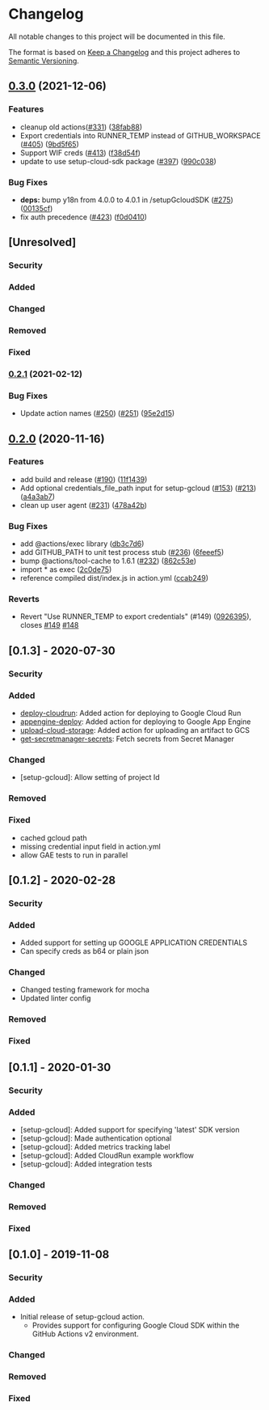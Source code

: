 <!--
 Copyright 2019 Google LLC

 Licensed under the Apache License, Version 2.0 (the "License"); you may not use this file except in
 compliance with the License. You may obtain a copy of the License at

        https://www.apache.org/licenses/LICENSE-2.0

 Unless required by applicable law or agreed to in writing, software distributed under the License
 is distributed on an "AS IS" BASIS, WITHOUT WARRANTIES OR CONDITIONS OF ANY KIND, either express or
 implied. See the License for the specific language governing permissions and limitations under the
 License.
-->
# Changelog
All notable changes to this project will be documented in this file.

The format is based on [Keep a Changelog](http://keepachangelog.com/en/1.0.0/)
and this project adheres to [Semantic Versioning](http://semver.org/spec/v2.0.0.html).

## [0.3.0](https://www.github.com/google-github-actions/setup-gcloud/compare/v0.2.1...v0.3.0) (2021-12-06)


### Features

* cleanup old actions([#331](https://www.github.com/google-github-actions/setup-gcloud/issues/331)) ([38fab88](https://www.github.com/google-github-actions/setup-gcloud/commit/38fab8887c8defeb67814b4ccf61b916ce8b9220))
* Export credentials into RUNNER_TEMP instead of GITHUB_WORKSPACE ([#405](https://www.github.com/google-github-actions/setup-gcloud/issues/405)) ([9bd5f65](https://www.github.com/google-github-actions/setup-gcloud/commit/9bd5f65b7f188cbeaf56022b705397ec4ae49717))
* Support WIF creds ([#413](https://www.github.com/google-github-actions/setup-gcloud/issues/413)) ([f38d54f](https://www.github.com/google-github-actions/setup-gcloud/commit/f38d54f0d75ec3e1b27429833f635cb308c71cd4))
* update to use setup-cloud-sdk package ([#397](https://www.github.com/google-github-actions/setup-gcloud/issues/397)) ([990c038](https://www.github.com/google-github-actions/setup-gcloud/commit/990c038e2c13ea4fc75024716f1cb8641d187185))


### Bug Fixes

* **deps:** bump y18n from 4.0.0 to 4.0.1 in /setupGcloudSDK ([#275](https://www.github.com/google-github-actions/setup-gcloud/issues/275)) ([00135cf](https://www.github.com/google-github-actions/setup-gcloud/commit/00135cf09c03f6102ba0f8c47d5d37d905ba197e))
* fix auth precedence ([#423](https://www.github.com/google-github-actions/setup-gcloud/issues/423)) ([f0d0410](https://www.github.com/google-github-actions/setup-gcloud/commit/f0d0410093b6663935c322444d414b182713ef47))

## [Unresolved]

 ### Security

 ### Added

 ### Changed

 ### Removed

 ### Fixed

### [0.2.1](https://www.github.com/google-github-actions/setup-gcloud/compare/v0.2.0...v0.2.1) (2021-02-12)


### Bug Fixes

* Update action names ([#250](https://www.github.com/google-github-actions/setup-gcloud/issues/250)) ([#251](https://www.github.com/google-github-actions/setup-gcloud/issues/251)) ([95e2d15](https://www.github.com/google-github-actions/setup-gcloud/commit/95e2d15420adee2aa7d97b08aff5d50feacb17b0))

## [0.2.0](https://www.github.com/google-github-actions/setup-gcloud/compare/0.1.3...v0.2.0) (2020-11-16)


### Features

* add build and release ([#190](https://www.github.com/google-github-actions/setup-gcloud/issues/190)) ([11f1439](https://www.github.com/google-github-actions/setup-gcloud/commit/11f14399789c7ee67a0dab93e55aa61db68c1a0d))
* Add optional credentials_file_path input for setup-gcloud ([#153](https://www.github.com/google-github-actions/setup-gcloud/issues/153)) ([#213](https://www.github.com/google-github-actions/setup-gcloud/issues/213)) ([a4a3ab7](https://www.github.com/google-github-actions/setup-gcloud/commit/a4a3ab71b6a161eda3d0ba771380e9eb13bf83c7))
* clean up user agent ([#231](https://www.github.com/google-github-actions/setup-gcloud/issues/231)) ([478a42b](https://www.github.com/google-github-actions/setup-gcloud/commit/478a42baee02e58b183e8e82ba1800f5080bfa0a))


### Bug Fixes

* add @actions/exec library ([db3c7d6](https://www.github.com/google-github-actions/setup-gcloud/commit/db3c7d6e8477b8cdf9324c00d1d2c78de60fac7e))
* add GITHUB_PATH to unit test process stub ([#236](https://www.github.com/google-github-actions/setup-gcloud/issues/236)) ([6feeef5](https://www.github.com/google-github-actions/setup-gcloud/commit/6feeef597ba1bbc682d13ec32e53a4c223f3064e))
* bump @actions/tool-cache to 1.6.1 ([#232](https://www.github.com/google-github-actions/setup-gcloud/issues/232)) ([862c53e](https://www.github.com/google-github-actions/setup-gcloud/commit/862c53e843a9a04a006533f9340110845d292982))
* import * as exec ([2c0de75](https://www.github.com/google-github-actions/setup-gcloud/commit/2c0de755dfc78d287881043c1c7e0e4aa676460d))
* reference compiled dist/index.js in action.yml ([ccab249](https://www.github.com/google-github-actions/setup-gcloud/commit/ccab24911266f9267e21b7b3234613244bab3eeb))


### Reverts

* Revert "Use RUNNER_TEMP to export credentials" (#149) ([0926395](https://www.github.com/google-github-actions/setup-gcloud/commit/0926395459ca75ce323bcc26564f2843cd48ed98)), closes [#149](https://www.github.com/google-github-actions/setup-gcloud/issues/149) [#148](https://www.github.com/google-github-actions/setup-gcloud/issues/148)

## [0.1.3] - 2020-07-30

 ### Security

 ### Added
 - [deploy-cloudrun](https://github.com/GoogleCloudPlatform/github-actions/pull/117): Added action for deploying to Google Cloud Run
 - [appengine-deploy](https://github.com/GoogleCloudPlatform/github-actions/pull/91): Added action for deploying to Google App Engine
 - [upload-cloud-storage](https://github.com/GoogleCloudPlatform/github-actions/pull/121): Added action for uploading an artifact to GCS
 - [get-secretmanager-secrets](https://github.com/GoogleCloudPlatform/github-actions/pull/53): Fetch secrets from Secret Manager

 ### Changed
 - [setup-gcloud]: Allow setting of project Id

 ### Removed

 ### Fixed
 - cached gcloud path
 - missing credential input field in action.yml
 - allow GAE tests to run in parallel


## [0.1.2] - 2020-02-28

 ### Security

 ### Added
 - Added support for setting up GOOGLE APPLICATION CREDENTIALS
 - Can specify creds as b64 or plain json

 ### Changed
 - Changed testing framework for mocha
 - Updated linter config

 ### Removed

 ### Fixed


## [0.1.1] - 2020-01-30

 ### Security

 ### Added
 - [setup-gcloud]: Added support for specifying 'latest' SDK version
 - [setup-gcloud]: Made authentication optional
 - [setup-gcloud]: Added metrics tracking label
 - [setup-gcloud]: Added CloudRun example workflow
 - [setup-gcloud]: Added integration tests

 ### Changed

 ### Removed

 ### Fixed

## [0.1.0] - 2019-11-08

 ### Security

 ### Added
  - Initial release of setup-gcloud action.
    - Provides support for configuring Google Cloud SDK within the GitHub Actions v2 environment.

 ### Changed

 ### Removed

 ### Fixed
